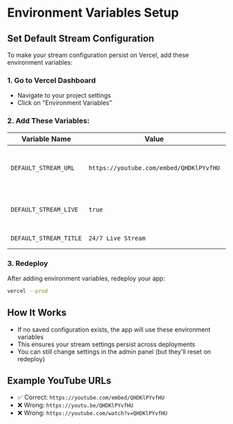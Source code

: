 # Environment Variables Setup

## Set Default Stream Configuration

To make your stream configuration persist on Vercel, add these environment variables:

### 1. Go to Vercel Dashboard
- Navigate to your project settings
- Click on "Environment Variables"

### 2. Add These Variables:

| Variable Name | Value | Description |
|--------------|-------|-------------|
| `DEFAULT_STREAM_URL` | `https://youtube.com/embed/QHDKlPYvfHU` | Your default stream URL (embed format!) |
| `DEFAULT_STREAM_LIVE` | `true` | Whether stream is live by default |
| `DEFAULT_STREAM_TITLE` | `24/7 Live Stream` | Default stream title |

### 3. Redeploy
After adding environment variables, redeploy your app:
```bash
vercel --prod
```

## How It Works
- If no saved configuration exists, the app will use these environment variables
- This ensures your stream settings persist across deployments
- You can still change settings in the admin panel (but they'll reset on redeploy)

## Example YouTube URLs
- ✅ Correct: `https://youtube.com/embed/QHDKlPYvfHU`
- ❌ Wrong: `https://youtu.be/QHDKlPYvfHU`
- ❌ Wrong: `https://youtube.com/watch?v=QHDKlPYvfHU`

